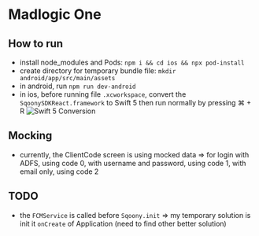 # Madlogic One

## How to run

- install node_modules and Pods: `npm i && cd ios && npx pod-install`
- create directory for temporary bundle file: `mkdir android/app/src/main/assets`
- in android, run `npm run dev-android`
- in ios, before running file `.xcworkspace`, convert the `SqoonySDKReact.framework` to Swift 5 then run normally by pressing ⌘ + R
  ![Swift 5 Conversion](https://i.imgur.com/ZIhNkrh.png)

## Mocking

- currently, the ClientCode screen is using mocked data => for login with ADFS, using code 0, with username and password, using code 1, with email only, using code 2

## TODO

- the `FCMService` is called before `Sqoony.init` => my temporary solution is init it `onCreate` of Application (need to find other better solution)
